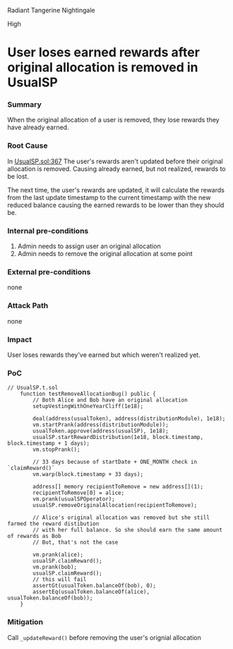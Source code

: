 Radiant Tangerine Nightingale

High

# User loses earned rewards after original allocation is removed in UsualSP

### Summary

When the original allocation of a user is removed, they lose rewards they have already earned.

### Root Cause

In [UsualSP.sol:367](https://github.com/sherlock-audit/2024-10-usual-labs-v1/blob/main/pegasus/packages/solidity/src/token/UsualSP.sol#L367) The user's rewards aren't updated before their original allocation is removed. Causing already earned, but not realized, rewards to be lost.

The next time, the user's rewards are updated, it will calculate the rewards from the last update timestamp to the current timestamp with the new reduced balance causing the earned rewards to be lower than they should be.

### Internal pre-conditions

1. Admin needs to assign user an original allocation
2. Admin needs to remove the original allocation at some point

### External pre-conditions

none

### Attack Path

none

### Impact

User loses rewards they've earned but which weren't realized yet.

### PoC

```sol
// UsualSP.t.sol
    function testRemoveAllocationBug() public {
        // Both Alice and Bob have an original allocation
        setupVestingWithOneYearCliff(1e18);

        deal(address(usualToken), address(distributionModule), 1e18);
        vm.startPrank(address(distributionModule));
        usualToken.approve(address(usualSP), 1e18);
        usualSP.startRewardDistribution(1e18, block.timestamp, block.timestamp + 1 days);
        vm.stopPrank();

        // 33 days because of startDate + ONE_MONTH check in `claimReward()`
        vm.warp(block.timestamp + 33 days);

        address[] memory recipientToRemove = new address[](1);
        recipientToRemove[0] = alice;
        vm.prank(usualSPOperator);
        usualSP.removeOriginalAllocation(recipientToRemove);

        // Alice's original allocation was removed but she still farmed the reward distibution
        // with her full balance. So she should earn the same amount of rewards as Bob
        // But, that's not the case

        vm.prank(alice);
        usualSP.claimReward();
        vm.prank(bob);
        usualSP.claimReward();
        // this will fail
        assertGt(usualToken.balanceOf(bob), 0);
        assertEq(usualToken.balanceOf(alice), usualToken.balanceOf(bob));
    }
```

### Mitigation

Call `_updateReward()` before removing the user's orignial allocation